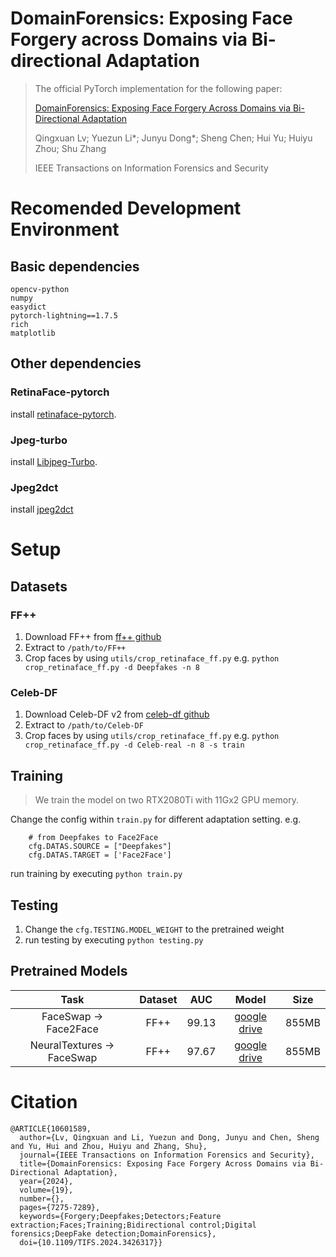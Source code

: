 # DomainForensics: Exposing Face Forgery across Domains via Bi-directional Adaptation

> The official PyTorch implementation for the following paper:
>
> [DomainForensics: Exposing Face Forgery Across Domains via Bi-Directional Adaptation](https://ieeexplore.ieee.org/abstract/document/10601589)
> 
> Qingxuan Lv; Yuezun Li*; Junyu Dong*; Sheng Chen; Hui Yu; Huiyu Zhou; Shu Zhang
> 
> IEEE Transactions on Information Forensics and Security

# Recomended Development Environment
## Basic dependencies
```
opencv-python
numpy
easydict
pytorch-lightning==1.7.5
rich
matplotlib
```
## Other dependencies
### RetinaFace-pytorch
install [retinaface-pytorch](https://github.com/biubug6/Pytorch_Retinaface).
### Jpeg-turbo
install [Libjpeg-Turbo](https://github.com/libjpeg-turbo/libjpeg-turbo).
### Jpeg2dct
install [jpeg2dct](https://github.com/uber-research/jpeg2dct)



# Setup
## Datasets
### FF++
1. Download FF++ from [ff++ github](https://github.com/ondyari/FaceForensics)
2. Extract to `/path/to/FF++`
3. Crop faces by using `utils/crop_retinaface_ff.py` e.g. `python crop_retinaface_ff.py -d Deepfakes -n 8`

### Celeb-DF
1. Download Celeb-DF v2 from [celeb-df github](https://github.com/yuezunli/celeb-deepfakeforensics)
2. Extract to `/path/to/Celeb-DF`
3. Crop faces by using `utils/crop_retinaface_ff.py` e.g. `python crop_retinaface_ff.py -d Celeb-real -n 8 -s train`


## Training
> We train the model on two RTX2080Ti with 11Gx2 GPU memory.

Change the config within `train.py` for different adaptation setting.
e.g. 
    
``` 
    # from Deepfakes to Face2Face
    cfg.DATAS.SOURCE = ["Deepfakes"]
    cfg.DATAS.TARGET = ['Face2Face']
```

run training by executing `python train.py`

## Testing
1. Change the `cfg.TESTING.MODEL_WEIGHT` to the pretrained weight
2. run testing by executing `python testing.py`

## Pretrained Models

|Task|Dataset|AUC|Model|Size|
|:-:|:-:|:-:|:-:|:-:|
|FaceSwap -> Face2Face| FF++ | 99.13 | [google drive](https://drive.google.com/file/d/1XwXDSq5XlH1XlBdmbZnGKIttbnAGsO5l/view?usp=sharing)| 855MB |
| NeuralTextures -> FaceSwap| FF++ | 97.67 | [google drive](https://drive.google.com/file/d/1sUG6vXBfHTMzIKNu_9ewxGINgdKP-SDv/view?usp=sharing)| 855MB |



# Citation
```
@ARTICLE{10601589,
  author={Lv, Qingxuan and Li, Yuezun and Dong, Junyu and Chen, Sheng and Yu, Hui and Zhou, Huiyu and Zhang, Shu},
  journal={IEEE Transactions on Information Forensics and Security}, 
  title={DomainForensics: Exposing Face Forgery Across Domains via Bi-Directional Adaptation}, 
  year={2024},
  volume={19},
  number={},
  pages={7275-7289},
  keywords={Forgery;Deepfakes;Detectors;Feature extraction;Faces;Training;Bidirectional control;Digital forensics;DeepFake detection;DomainForensics},
  doi={10.1109/TIFS.2024.3426317}}
```
